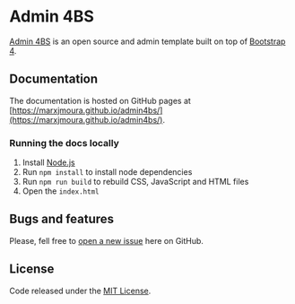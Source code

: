 # Admin 4BS

[Admin 4BS](https://marxjmoura.github.io/admin4bs/) is an open source and admin template built on top of [Bootstrap 4](http://getbootstrap.com).

## Documentation

The documentation is hosted on GitHub pages at [https://marxjmoura.github.io/admin4bs/](https://marxjmoura.github.io/admin4bs/).

### Running the docs locally

1. Install [Node.js](https://nodejs.org/)
2. Run `npm install` to install node dependencies
3. Run `npm run build` to rebuild CSS, JavaScript and HTML files
4. Open the `index.html`

## Bugs and features

Please, fell free to [open a new issue](https://github.com/marxjmoura/admin4bs/issues) here on GitHub.

## License

Code released under the [MIT License](https://github.com/marxjmoura/admin4bs/blob/master/LICENSE).
